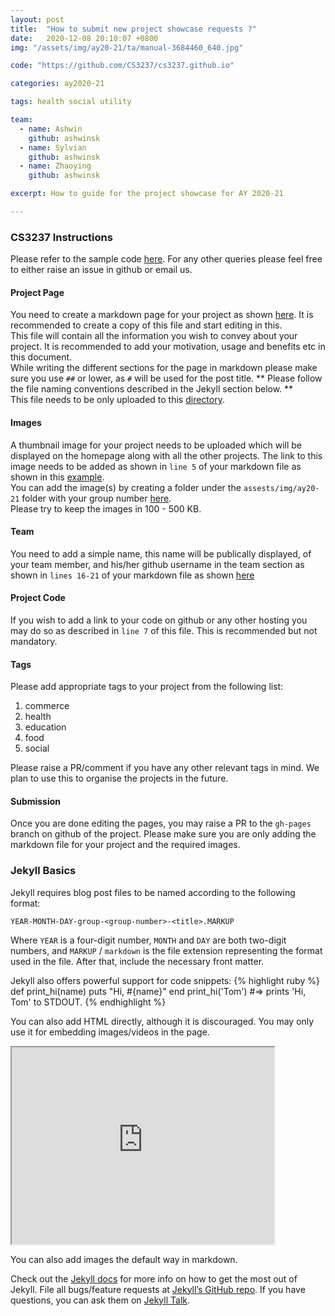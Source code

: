 ```yaml
---
layout: post
title:  "How to submit new project showcase requests ?"
date:   2020-12-08 20:10:07 +0800
img: "/assets/img/ay20-21/ta/manual-3684460_640.jpg"

code: "https://github.com/CS3237/cs3237.github.io"

categories: ay2020-21

tags: health social utility

team: 
  - name: Ashwin
    github: ashwinsk
  - name: Sylvian
    github: ashwinsk
  - name: Zhaoying
    github: ashwinsk

excerpt: How to guide for the project showcase for AY 2020-21

---
```


### CS3237 Instructions

Please refer to the sample code [here](https://github.com/CS3237/cs3237.github.io/tree/gh-pages). 
For any other queries please feel free to either raise an issue in github or email us.

#### Project Page
You need to create a markdown page for your project as shown [here](https://github.com/CS3237/cs3237.github.io/blob/gh-pages/_posts/ay-20-21/2020-12-15-how-to-submit-new-showcase-requests.markdown).
It is recommended to create a copy of this file and start editing in this.
<br>
This file will contain all the information you wish to convey about your project. 
It is recommended to add your motivation, usage and benefits etc in this document.
<br>
While writing the different sections for the page in markdown please make sure you use `##` or lower, as `#` will be used for the post title. 
** Please follow the file naming conventions described in the Jekyll section below. **
<br>
This file needs to be only uploaded to this [directory](https://github.com/CS3237/cs3237.github.io/tree/gh-pages/_posts/ay-20-21).
<br>

#### Images
A thumbnail image for your project needs to be uploaded which will be displayed on the homepage along with all the other projects. 
The link to this image needs to be added as shown in `line 5` of your markdown file as shown in this [example](https://github.com/CS3237/cs3237.github.io/blob/gh-pages/_posts/ay-20-21/2020-12-15-how-to-submit-new-showcase-requests.markdown).
<br>
You can add the image(s) by creating a folder under the `assests/img/ay20-21` folder with your group number [here](https://github.com/CS3237/cs3237.github.io/tree/gh-pages/assets/img/ay20-21).
<br>
Please try to keep the images in 100 - 500 KB.

#### Team
You need to add a simple name, this name will be publically displayed, of your team member, and his/her github username in the team section as shown in 
`lines 16-21` of your markdown file as shown [here](https://github.com/CS3237/cs3237.github.io/blob/gh-pages/_posts/ay-20-21/2020-12-15-how-to-submit-new-showcase-requests.markdown)

#### Project Code
If you wish to add a link to your code on github or any other hosting you may do so as described in `line 7` of this file. 
This is recommended but not mandatory.

#### Tags
Please add appropriate tags to your project from the following list: 
1. commerce
1. health
1. education
1. food
1. social

Please raise a PR/comment if you have any other relevant tags in mind. We plan to use this to organise the projects in the future.

#### Submission
Once you are done editing the pages, you may raise a PR to the `gh-pages` branch on github of the project. 
Please make sure you are only adding the markdown file for your project and the required images.
    

### Jekyll Basics

Jekyll requires blog post files to be named according to the following format:

`YEAR-MONTH-DAY-group-<group-number>-<title>.MARKUP`

Where `YEAR` is a four-digit number, `MONTH` and `DAY` are both two-digit numbers, and `MARKUP` / `markdown` is the file extension representing the format used in the file. 
After that, include the necessary front matter. 

Jekyll also offers powerful support for code snippets:
{% highlight ruby %}
def print_hi(name)
  puts "Hi, #{name}"
end
print_hi('Tom')
#=> prints 'Hi, Tom' to STDOUT.
{% endhighlight %}

You can also add HTML directly, although it is discouraged. You may only use it for embedding images/videos in the page.
<iframe width="420" height="315"
src="https://www.youtube.com/embed/tgbNymZ7vqY">
</iframe>

You can also add images the default way in markdown.

Check out the [Jekyll docs][jekyll-docs] for more info on how to get the most out of Jekyll. File all bugs/feature requests at [Jekyll’s GitHub repo][jekyll-gh]. If you have questions, you can ask them on [Jekyll Talk][jekyll-talk].

[jekyll-docs]: https://jekyllrb.com/docs/home
[jekyll-gh]:   https://github.com/jekyll/jekyll
[jekyll-talk]: https://talk.jekyllrb.com/

 
